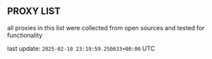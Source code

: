 ## PROXY LIST

all proxies in this list were collected from open sources and tested for functionality

last update: `2025-02-10 23:19:59.250633+00:00` UTC